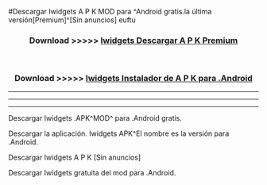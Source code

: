 #Descargar Iwidgets  A P K MOD para ^Android gratis.la última versión[Premium]^[Sin anuncios] euftu



<div align="center">
<h3>Download >>>>> <a href="https://es-web.web.app/?es= ${title}">Iwidgets  Descargar A P K Premium</a></h3><br>

<h3>Download >>>>> <a href="https://es-web.web.app/?es= ${title}">Iwidgets  Instalador de A P K para .Android</a></h3>
</div>


----------------------------------------------------------

----------------------------------------------------------

----------------------------------------------------------

Descargar Iwidgets  .APK^MOD^ para .Android gratis.

Descargar la aplicación. Iwidgets  APK^El nombre es la versión para .Android.

Descargar Iwidgets  A P K [Sin anuncios]

Descargar Iwidgets  gratuita del mod para .Android.
